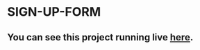 # SIGN-UP-FORM

## You can see this project running live [here](https://caiquemoa.github.io/sign-up-form/).

#
